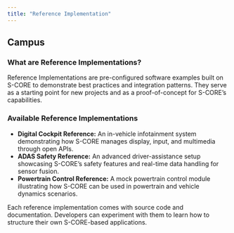 ```yaml
---
title: "Reference Implementation"
---
```


## Campus

### What are Reference Implementations?

Reference Implementations are pre-configured software examples built on S-CORE to demonstrate best practices and integration patterns. They serve as a starting point for new projects and as a proof-of-concept for S-CORE’s capabilities.

### Available Reference Implementations

- **Digital Cockpit Reference:** An in-vehicle infotainment system demonstrating how S-CORE manages display, input, and multimedia through open APIs.
- **ADAS Safety Reference:** An advanced driver-assistance setup showcasing S-CORE’s safety features and real-time data handling for sensor fusion.
- **Powertrain Control Reference:** A mock powertrain control module illustrating how S-CORE can be used in powertrain and vehicle dynamics scenarios.

Each reference implementation comes with source code and documentation. Developers can experiment with them to learn how to structure their own S-CORE-based applications.
